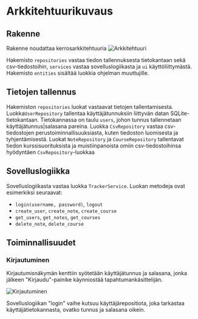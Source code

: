 # Arkkitehtuurikuvaus
## Rakenne
Rakenne noudattaa kerrosarkkitehtuuria
![Arkkitehtuuri](https://user-images.githubusercontent.com/80783887/117005417-e8555600-acef-11eb-8dc1-76fc6185da9a.png)

Hakemisto `repositories` vastaa tiedon tallennuksesta tietokantaan sekä csv-tiedostoihin, `services` vastaa sovelluslogiikasta ja `ui` käyttöliittymästä. Hakemisto `entities` sisältää luokkia ohjelman muuttujille.
## Tietojen tallennus
Hakemiston `repositories` luokat vastaavat tietojen tallentamisesta. Luokka`UserRepository` tallentaa käyttäjätunnuksiin liittyvän datan SQLite-tietokantaan. Tietokannassa on taulu `users`, johon tunnus tallennetaan käyttäjätunnus|salasana pareina. Luokka `CsvRepository` vastaa csv-tiedostojen perustoiminnallisuuksiasta, kuten tiedoston luomisesta ja tyhjentämisestä. Luokat `NoteRepository` ja `CourseRepository` tallentavat tiedon kurssisuorituksista ja muistiinpanoista omiin csv-tiedostoihinsa hyödyntäen `CsvRepository`-luokkaa 
## Sovelluslogiikka
Sovelluslogiikasta vastaa luokka `TrackerService`. 
Luokan metodeja ovat esimerkiksi seuraavat:
- `login(username, password)`, `logout`
- `create_user`, `create_note`, `create_course`
- `get_users`, `get_notes`, `get_courses`
- `delete_note`, `delete_course`

## Toiminnallisuudet
### Kirjautuminen
Kirjautumisnäkymän kenttiin syötetään käyttäjätunnus ja salasana, jonka jälkeen "Kirjaudu"-painike käynniostää tapahtumankäsittelijän.

![Kirjautuminen](https://user-images.githubusercontent.com/80783887/115996379-a3db0380-a5e7-11eb-829f-104a34221397.png)

Sovelluslogiikan "login" vaihe kutsuu käyttäjärepositiota, joka tarkastaa käyttäjätietokannasta, ovatko tunnus ja salasana oikein. 
